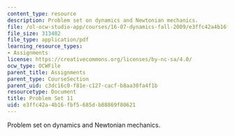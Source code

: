 ```yaml
---
content_type: resource
description: Problem set on dynamics and Newtonian mechanics.
file: /ol-ocw-studio-app/courses/16-07-dynamics-fall-2009/e3ffc42a4b16fbf5685db88869f80621_MIT16_07F09_hw11.pdf
file_size: 313482
file_type: application/pdf
learning_resource_types:
- Assignments
license: https://creativecommons.org/licenses/by-nc-sa/4.0/
ocw_type: OCWFile
parent_title: Assignments
parent_type: CourseSection
parent_uid: c3dc16c0-f81e-c127-cacf-b8aa30fa4f1b
resourcetype: Document
title: Problem Set 11
uid: e3ffc42a-4b16-fbf5-685d-b88869f80621
---
```

Problem set on dynamics and Newtonian mechanics.